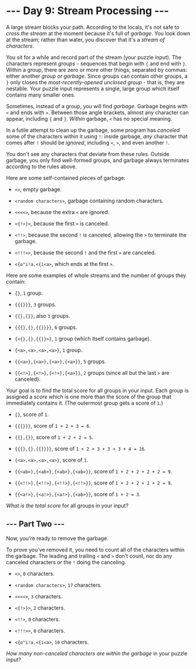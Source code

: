 # --- Day 9: Stream Processing ---

A large stream blocks your path. According to the locals, it's not safe to _cross the stream_ at the moment because it's full of _garbage_. You look down at the stream; rather than water, you discover that it's a _stream of characters_.

You sit for a while and record part of the stream (your puzzle input). The characters represent _groups_ - sequences that begin with `{` and end with `}`. Within a group, there are zero or more other things, separated by commas: either another _group_ or _garbage_. Since groups can contain other groups, a `}` only closes the _most-recently-opened unclosed group_ - that is, they are nestable. Your puzzle input represents a single, large group which itself contains many smaller ones.

Sometimes, instead of a group, you will find _garbage_. Garbage begins with `<` and ends with `>`. Between those angle brackets, almost any character can appear, including `{` and `}`. _Within_ garbage, `<` has no special meaning.

In a futile attempt to clean up the garbage, some program has _canceled_ some of the characters within it using `!`: inside garbage, _any_ character that comes after `!` should be _ignored_, including `<`, `>`, and even another `!`.

You don't see any characters that deviate from these rules. Outside garbage, you only find well-formed groups, and garbage always terminates according to the rules above.

Here are some self-contained pieces of garbage:

- `<>`, empty garbage.

- `<random characters>`, garbage containing random characters.

- `<<<<>`, because the extra `<` are ignored.

- `<{!>}>`, because the first `>` is canceled.

- `<!!>`, because the second `!` is canceled, allowing the `>` to terminate the garbage.

- `<!!!>>`, because the second `!` and the first `>` are canceled.

- `<{o"i!a,<{i<a>`, which ends at the first `>`.

Here are some examples of whole streams and the number of groups they contain:

- `{}`, `1` group.

- `{{{}}}`, `3` groups.

- `{{},{}}`, also `3` groups.

- `{{{},{},{{}}}}`, `6` groups.

- `{<{},{},{{}}>}`, `1` group (which itself contains garbage).

- `{<a>,<a>,<a>,<a>}`, `1` group.

- `{{<a>},{<a>},{<a>},{<a>}}`, `5` groups.

- `{{<!>},{<!>},{<!>},{<a>}}`, `2` groups (since all but the last `>` are canceled).

Your goal is to find the total score for all groups in your input. Each group is assigned a _score_ which is one more than the score of the group that immediately contains it. (The outermost group gets a score of `1`.)

- `{}`, score of `1`.

- `{{{}}}`, score of `1 + 2 + 3 = 6`.

- `{{},{}}`, score of `1 + 2 + 2 = 5`.

- `{{{},{},{{}}}}`, score of `1 + 2 + 3 + 3 + 3 + 4 = 16`.

- `{<a>,<a>,<a>,<a>}`, score of `1`.

- `{{<ab>},{<ab>},{<ab>},{<ab>}}`, score of `1 + 2 + 2 + 2 + 2 = 9`.

- `{{<!!>},{<!!>},{<!!>},{<!!>}}`, score of `1 + 2 + 2 + 2 + 2 = 9`.

- `{{<a!>},{<a!>},{<a!>},{<ab>}}`, score of `1 + 2 = 3`.

_What is the total score_ for all groups in your input?

## --- Part Two ---

Now, you're ready to remove the garbage.

To prove you've removed it, you need to count all of the characters within the garbage. The leading and trailing `<` and `>` don't count, nor do any canceled characters or the `!` doing the canceling.

- `<>`, `0` characters.

- `<random characters>`, `17` characters.

- `<<<<>`, `3` characters.

- `<{!>}>`, `2` characters.

- `<!!>`, `0` characters.

- `<!!!>>`, `0` characters.

- `<{o"i!a,<{i<a>`, `10` characters.

_How many non-canceled characters are within the garbage_ in your puzzle input?
